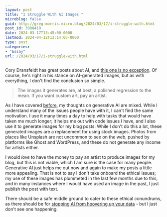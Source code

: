 ```yaml
---
layout: post
title: "I Struggle With AI Images "
microblog: false
guid: http://greg-morris.micro.blog/2024/03/17/i-struggle-with.html
post_id: 3988410
date: 2024-03-17T13:45:00-0000
lastmod: 2024-04-12T13:14:05-0000
type: post
categories:
- "Essay"
url: /2024/03/17/i-struggle-with.html
---
```

Cory Dransfeldt has great posts about AI, and [this one is no exception](https://coryd.dev/posts/2024/i-dont-want-anything-your-ai-generates/). Of course, he's right in his stance on AI-generated images, but as with everything, I don't find the conclusion so simple.

> The images it generates are, at best, a polished regression to the mean. If you want custom art, pay an artist.

As I have covered [before](/2024/03/08/blogging-ai-me.html), my thoughts on generative AI are mixed. While I understand many of the issues people have with it, I can't find the same motivation. I use it many times a day to help with tasks that would have taken me much longer; it helps me out with code issues I have, and I also use it to generate images for my blog posts. While I don't do this a lot, these generated images are a replacement for using stock images. Photos from places like Unsplash are not uncommon to see on the web, pushed by platforms like Ghost and WordPress, and these do not generate any income for artists either.

I would *love* to have the money to pay an artist to produce images for my blog, but this is not viable, which I am sure is the case for many people. Generative AI just helps me out now and again to make my posts a little more appealing. That is not to say I don't take onboard the ethical issues; my use of these images has plummeted in the last few months due to this, and in many instances where I would have used an image in the past, I just publish the post with text. 

There should be a safe middle ground to cater to these ethical conundrums, as there should be for [stopping AI from hoovering up your data](/2024/03/10/its-your-work-you-should-be-able-to-decide.html) - but I just don't see one happening.
